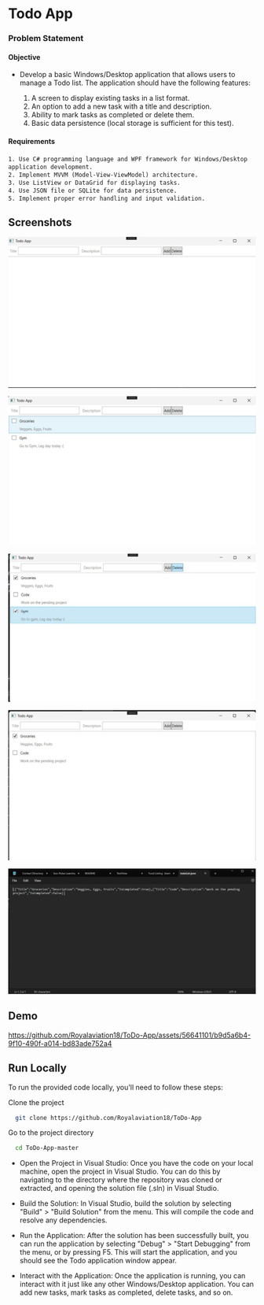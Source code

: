 
# Todo App

### Problem Statement
#### Objective

- Develop a basic Windows/Desktop application that allows users to manage a Todo list. The application should have the following features:

    1. A screen to display existing tasks in a list format.
    2. An option to add a new task with a title and description.
    3. Ability to mark tasks as completed or delete them.
    4. Basic data persistence (local storage is sufficient for this test).

#### Requirements
    1. Use C# programming language and WPF framework for Windows/Desktop application development.
    2. Implement MVVM (Model-View-ViewModel) architecture.
    3. Use ListView or DataGrid for displaying tasks.
    4. Use JSON file or SQLite for data persistence.
    5. Implement proper error handling and input validation.

 



## Screenshots

![Home Screen](https://github.com/Royalaviation18/ToDo-App/blob/master/appScreenShots/BlankHome.jpg)

![Add Items](https://github.com/Royalaviation18/ToDo-App/blob/master/appScreenShots/ListTodo.jpg)


![Select Item for deleting](https://github.com/Royalaviation18/ToDo-App/blob/master/appScreenShots/DeleteOne.jpg)


![Selected Item Deleted](https://github.com/Royalaviation18/ToDo-App/blob/master/appScreenShots/DeletedTwo.jpg)


![JSON for local storage](https://github.com/Royalaviation18/ToDo-App/blob/master/appScreenShots/Json.jpg)




## Demo
https://github.com/Royalaviation18/ToDo-App/assets/56641101/b9d5a6b4-9f10-490f-a014-bd83ade752a4







## Run Locally

To run the provided code locally, you'll need to follow these steps:

Clone the project

```bash
  git clone https://github.com/Royalaviation18/ToDo-App
```

Go to the project directory

```bash
  cd ToDo-App-master
```

- Open the Project in Visual Studio: Once you have the code on your local machine, open the project in Visual Studio. You can do this by navigating to the directory where the repository was cloned or extracted, and opening the solution file (.sln) in Visual Studio.
- Build the Solution: In Visual Studio, build the solution by selecting "Build" > "Build Solution" from the menu. This will compile the code and resolve any dependencies.

- Run the Application: After the solution has been successfully built, you can run the application by selecting "Debug" > "Start Debugging" from the menu, or by pressing F5. This will start the application, and you should see the Todo application window appear.

- Interact with the Application: Once the application is running, you can interact with it just like any other Windows/Desktop application. You can add new tasks, mark tasks as completed, delete tasks, and so on.





